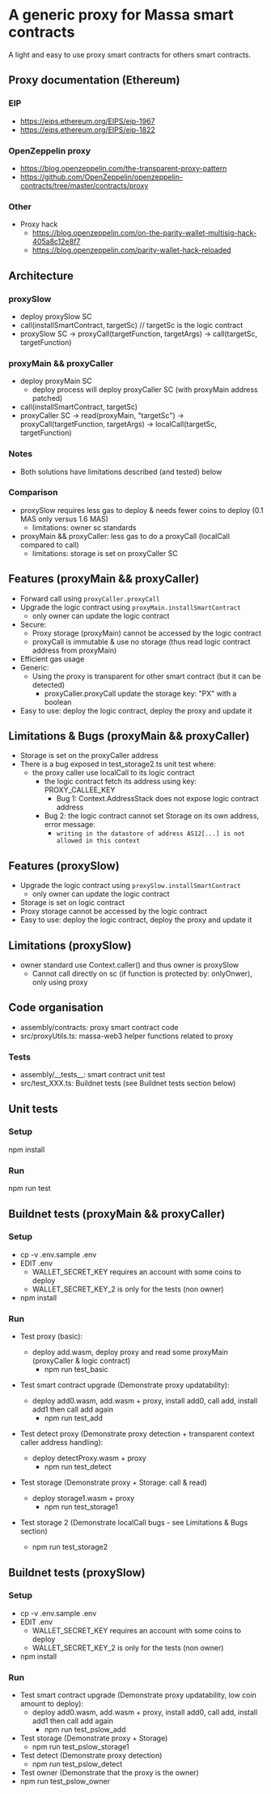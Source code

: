 # A generic proxy for Massa smart contracts

A light and easy to use proxy smart contracts for others smart contracts.

## Proxy documentation (Ethereum)

### EIP

* https://eips.ethereum.org/EIPS/eip-1967
* https://eips.ethereum.org/EIPS/eip-1822

### OpenZeppelin proxy

* https://blog.openzeppelin.com/the-transparent-proxy-pattern
* https://github.com/OpenZeppelin/openzeppelin-contracts/tree/master/contracts/proxy

### Other

* Proxy hack
  * https://blog.openzeppelin.com/on-the-parity-wallet-multisig-hack-405a8c12e8f7  
  * https://blog.openzeppelin.com/parity-wallet-hack-reloaded

## Architecture

### proxySlow

* deploy proxySlow SC
* call(installSmartContract, targetSc) // targetSc is the logic contract
* proxySlow SC -> proxyCall(targetFunction, targetArgs) -> call(targetSc, targetFunction)

### proxyMain && proxyCaller

* deploy proxyMain SC
  * deploy process will deploy proxyCaller SC (with proxyMain address patched)
* call(installSmartContract, targetSc)
* proxyCaller SC -> read(proxyMain, "targetSc") -> proxyCall(targetFunction, targetArgs) -> localCall(targetSc, targetFunction)

### Notes

* Both solutions have limitations described (and tested) below

### Comparison

* proxySlow requires less gas to deploy & needs fewer coins to deploy (0.1 MAS only versus 1.6 MAS)
  * limitations: owner sc standards 
* proxyMain && proxyCaller: less gas to do a proxyCall (localCall compared to call)
  * limitations: storage is set on proxyCaller SC

## Features (proxyMain && proxyCaller)

* Forward call using `proxyCaller.proxyCall`
* Upgrade the logic contract using `proxyMain.installSmartContract`
  * only owner can update the logic contract
* Secure:
  * Proxy storage (proxyMain) cannot be accessed by the logic contract
  * proxyCall is immutable & use no storage (thus read logic contract address from proxyMain)
* Efficient gas usage
* Generic:
  * Using the proxy is transparent for other smart contract (but it can be detected)
    * proxyCaller.proxyCall update the storage key: "PX" with a boolean
* Easy to use: deploy the logic contract, deploy the proxy and update it

## Limitations & Bugs (proxyMain && proxyCaller)

* Storage is set on the proxyCaller address
* There is a bug exposed in test_storage2.ts unit test where:
  * the proxy caller use localCall to its logic contract
    * the logic contract fetch its address using key: PROXY_CALLEE_KEY
      * Bug 1: Context.AddressStack does not expose logic contract address
    * Bug 2: the logic contract cannot set Storage on its own address, error message:
      * `writing in the datastore of address AS12[...] is not allowed in this context`

## Features (proxySlow)

* Upgrade the logic contract using `proxySlow.installSmartContract`
  * only owner can update the logic contract
* Storage is set on logic contract
* Proxy storage cannot be accessed by the logic contract
* Easy to use: deploy the logic contract, deploy the proxy and update it

## Limitations (proxySlow)

* owner standard use Context.caller() and thus owner is proxySlow
  * Cannot call directly on sc (if function is protected by: onlyOnwer), only using proxy

## Code organisation

* assembly/contracts: proxy smart contract code
* src/proxyUtils.ts: massa-web3 helper functions related to proxy

### Tests

* assembly/\_\_tests\_\_: smart contract unit test
* src/test_XXX.ts: Buildnet tests (see Buildnet tests section below)

## Unit tests

### Setup

npm install

### Run

npm run test

## Buildnet tests (proxyMain && proxyCaller)

### Setup

* cp -v .env.sample .env
* EDIT .env
  * WALLET_SECRET_KEY requires an account with some coins to deploy
  * WALLET_SECRET_KEY_2 is only for the tests (non owner)
* npm install

### Run

* Test proxy (basic):
  * deploy add.wasm, deploy proxy and read some proxyMain (proxyCaller & logic contract)
    * npm run test_basic

* Test smart contract upgrade (Demonstrate proxy updatability):
  * deploy add0.wasm, add.wasm + proxy, install add0, call add, install add1 then call add again
    * npm run test_add

* Test detect proxy (Demonstrate proxy detection + transparent context caller address handling):
  * deploy detectProxy.wasm + proxy
    * npm run test_detect

* Test storage (Demonstrate proxy + Storage: call & read)
  * deploy storage1.wasm + proxy
    * npm run test_storage1

* Test storage 2 (Demonstrate localCall bugs - see Limitations & Bugs section)
  * npm run test_storage2

## Buildnet tests (proxySlow)

### Setup

* cp -v .env.sample .env
* EDIT .env
  * WALLET_SECRET_KEY requires an account with some coins to deploy
  * WALLET_SECRET_KEY_2 is only for the tests (non owner)
* npm install

### Run

* Test smart contract upgrade (Demonstrate proxy updatability, low coin amount to deploy):
  * deploy add0.wasm, add.wasm + proxy, install add0, call add, install add1 then call add again
    * npm run test_pslow_add
* Test storage (Demonstrate proxy + Storage)
  * npm run test_pslow_storage1
* Test detect (Demonstrate proxy detection)
  * npm run test_pslow_detect
* Test owner (Demonstrate that the proxy is the owner) 
 * npm run test_pslow_owner
